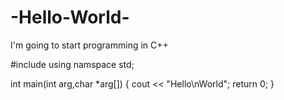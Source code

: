 # -Hello-World-
I'm going to start programming in C++

#include <iostream>
using namspace std;
  
  int main(int arg,char *arg[])
  {
    cout << "Hello\nWorld";
    return 0;
  }
